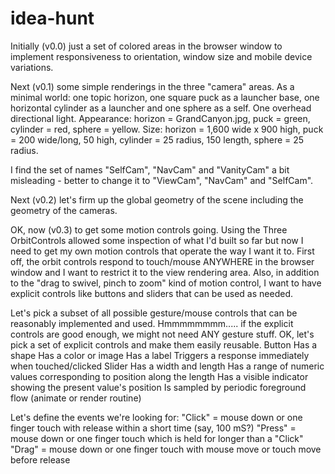 # idea-hunt

Initially (v0.0) just a set of colored areas in the browser window to implement responsiveness to orientation, window size and mobile device variations.

Next (v0.1) some simple renderings in the three "camera" areas. As a minimal world: one topic horizon, one square puck as a launcher base, one horizontal cylinder as a launcher and one sphere as a self. One overhead directional light.
Appearance: horizon = GrandCanyon.jpg, puck = green, cylinder = red, sphere = yellow.
Size: horizon = 1,600 wide x 900 high, puck = 200 wide/long, 50 high, cylinder = 25 radius, 150 length, sphere = 25 radius.

I find the set of names "SelfCam", "NavCam" and "VanityCam" a bit misleading - better to change it to "ViewCam", "NavCam" and "SelfCam".

Next (v0.2) let's firm up the global geometry of the scene including the geometry of the cameras.

OK, now (v0.3) to get some motion controls going. Using the Three OrbitControls allowed some inspection of what I'd built so far but now I need to get my own motion controls that operate the way I want it to. First off, the orbit controls respond to touch/mouse ANYWHERE in the browser window and I want to restrict it to the view rendering area. Also, in addition to the "drag to swivel, pinch to zoom" kind of motion control, I want to have explicit controls like buttons and sliders that can be used as needed.

Let's pick a subset of all possible gesture/mouse controls that can be reasonably implemented and used. Hmmmmmmmm..... if the explicit controls are good enough, we might not need ANY gesture stuff. OK, let's pick a set of explicit controls and make them easily reusable.
	Button
		Has a shape
		Has a color or image
		Has a label
		Triggers a response immediately when touched/clicked
	Slider
		Has a width and length
		Has a range of numeric values corresponding to position along the length
		Has a visible indicator showing the present value's position
		Is sampled by periodic foreground flow (animate or render routine)

Let's define the events we're looking for:
	"Click" = mouse down or one finger touch with release within a short time (say, 100 mS?)
	"Press" = mouse down or one finger touch which is held for longer than a "Click"
	"Drag" = mouse down or one finger touch with mouse move or touch move before release
	